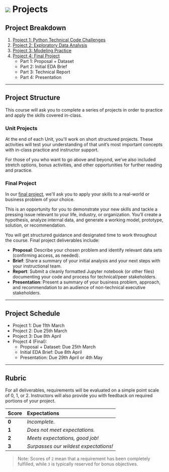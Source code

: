 # ![](https://ga-dash.s3.amazonaws.com/production/assets/logo-9f88ae6c9c3871690e33280fcf557f33.png) Projects

<a id='projects'></a>
## Project Breakdown

1. [Project 1: Python Technical Code Challenges][2-1A]
2. [Project 2: Exploratory Data Analysis][2-1B]
3. [Project 3: Modeling Practice][2-1C]
4. [Project 4: Final Project][2-1D]
    - Part 1: Proposal + Dataset
    - Part 2: Initial EDA Brief
    - Part 3: Technical Report
    - Part 4: Presentation

[2-1A]: ./project-code-challenge/
[2-1B]: ./project-eda-options/
[2-1C]: ./project-housing-data/
[2-1D]: ./project-final/

---

## Project Structure

This course will ask you to complete a series of projects in order to practice and apply the skills covered in-class.

### Unit Projects
At the end of each Unit, you'll work on short structured projects. These activities will test your understanding of that unit’s most important concepts with in-class practice and instructor support. 

For those of you who want to go above and beyond, we’ve also included stretch options, bonus activities, and other opportunities for further reading and practice.


### Final Project
In our [final project](./project-final/), we'll ask you to apply your skills to a real-world or business problem of your choice.

This is an opportunity for you to demonstrate your new skills and tackle a pressing issue relevant to your life, industry, or organization. You’ll create a hypothesis, analyze internal data, and generate a working model, prototype, solution, or recommendation.

You will get structured guidance and designated time to work throughout the course. Final project deliverables include:

- **Proposal**: Describe your chosen problem and identify relevant data sets (confirming access, as needed).
- **Brief**:  Share a summary of your initial analysis and your next steps with your instructional team.
- **Report**: Submit a cleanly formatted Jupyter notebook (or other files) documenting your code and process for technical/peer stakeholders.
- **Presentation**: Present a summary of your business problem, approach, and recommendation to an audience of non-technical executive stakeholders.

---

## Project Schedule

- Project 1: Due 11th March
- Project 2: Due 25th March
- Project 3: Due 8th April
- Project 4 (Final):
    - Proposal + Dataset: Due 25th March
    - Initial EDA Brief: Due 8th April
    - Presentation: Due 29th April or 4th May

---

## Rubric

For all deliverables, requirements will be evaluated on a simple point scale of 0, 1, or 2. Instructors will also provide you with feedback on required portions of your project.

Score | Expectations
:--- | :---
**0** | _Incomplete._
**1** | _Does not meet expectations._
**2** | _Meets expectations, good job!_
**3** | _Surpasses our wildest expectations!_

> Note: Scores of `2` mean that a requirement has been completely fulfilled, while `3` is typically reserved for bonus objectives.
